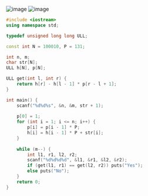 ![image](https://cdn.jsdelivr.net/gh/XmchxUp/cloudimg@master/20220308/image.3thlrsi59ke0.webp)
![image](https://cdn.jsdelivr.net/gh/XmchxUp/cloudimg@master/20220308/image.6p28mmwxfjw0.webp)

```c++
#include <iostream>
using namespace std;

typedef unsigned long long ULL;

const int N = 100010, P = 131;

int n, m;
char str[N];
ULL h[N], p[N];

ULL get(int l, int r) {
    return h[r] - h[l - 1] * p[r - l + 1];
}

int main() {
    scanf("%d%d%s", &n, &m, str + 1);
    
    p[0] = 1;
    for (int i = 1; i <= n; i++) {
        p[i] = p[i - 1] * P;
        h[i] = h[i - 1] * P + str[i];
    }
    
    while (m--) {
        int l1, r1, l2, r2;
        scanf("%d%d%d%d", &l1, &r1, &l2, &r2);
        if (get(l1, r1) == get(l2, r2)) puts("Yes");
        else puts("No");
    }
    return 0;
}
```